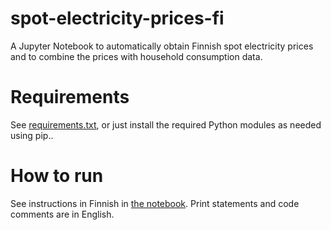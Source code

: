 # spot-electricity-prices-fi

A Jupyter Notebook to automatically obtain Finnish spot electricity prices and to combine the prices with household consumption data.

# Requirements

See [requirements.txt](requirements.txt), or just install the required Python modules as needed using pip..

# How to run

See instructions in Finnish in [the notebook](Pörssisähkön_hinta_ja_kulutus.ipynb). Print statements and code comments are in English.
